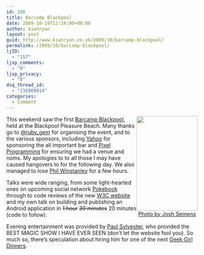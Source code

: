 ```yaml
---
id: 286
title: Barcamp Blackpool
date: 2009-10-19T12:19:00+00:00
author: kianryan
layout: post
guid: http://www.kianryan.co.uk/2009/10/barcamp-blackpool/
permalink: /2009/10/barcamp-blackpool/
ljID:
  - "157"
ljxp_comments:
  - "0"
ljxp_privacy:
  - "0"
dsq_thread_id:
  - "216969814"
categories:
  - Comment
---
```

<div style="float:right;text-align:center;">
  <a href="http://www.flickr.com/photos/joshsemans/4024784429/"><img src="http://farm3.static.flickr.com/2633/4024784429_b2b49dfe1c.jpg" width="161" height="250" /><br />Photo by Josh Semens</a>
</div>

This weekend saw the first [Barcamp Blackpool](http://twitter.com/#search?q=bcblackpool), held at the Blackpool Pleasure Beach. Many thanks go to [@ruby_gem](http://twitter.com/ruby_gem) for organising the event, and to the various sponsors, including [Yahoo](http://developer.yahoo.com/) for sponsoring the all important bar and [Pixel Programming](http://www.pixelprogramming.com/) for ensuring we had a venue and noms. My apologies to to all those I may have caused hangovers to for the following day. We also managed to lose [Phil Winstanley](http://twitter.com/#search?q=plip%20%23bcblackpool) for a few hours.

Talks were wide ranging, from some light-hearted ones on upcoming social network [Pokebook](http://www.pokebook.co.uk/) through to code reviews of the new [W3C website](http://www.w3.org/) and my own talk on building and publishing an Android application in <strike>1 hour</strike> <strike>30 minutes</strike> 20 minutes (code to follow).

Evening entertainment was provided by [Paul Sylvester](http://www.paulsylvester.co.uk/), who provided the BEST MAGIC SHOW I HAVE EVER SEEN (don&#8217;t let the website fool you). So much so, there&#8217;s speculation about hiring him for one of the next [Geek Girl Dinners](http://www.manchestergirlgeekdinners.co.uk/).